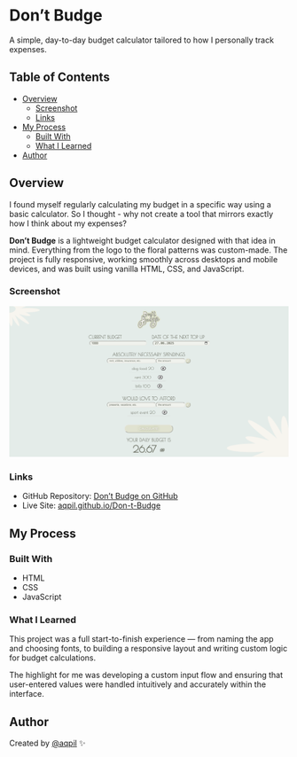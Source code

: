 # Don’t Budge

A simple, day-to-day budget calculator tailored to how I personally track expenses.

## Table of Contents

- [Overview](#overview)
  - [Screenshot](#screenshot)
  - [Links](#links)
- [My Process](#my-process)
  - [Built With](#built-with)
  - [What I Learned](#what-i-learned)
- [Author](#author)

## Overview

I found myself regularly calculating my budget in a specific way using a basic calculator. So I thought - why not create a tool that mirrors exactly how I think about my expenses?

**Don’t Budge** is a lightweight budget calculator designed with that idea in mind. Everything from the logo to the floral patterns was custom-made. The project is fully responsive, working smoothly across desktops and mobile devices, and was built using vanilla HTML, CSS, and JavaScript.

### Screenshot

![Screenshot of Don’t Budge](./images/db-screenshot-filled-desk.png)

### Links

- GitHub Repository: [Don’t Budge on GitHub](https://github.com/aqpil/Don-t-Budge)
- Live Site: [aqpil.github.io/Don-t-Budge](https://aqpil.github.io/Don-t-Budge/)

## My Process

### Built With

- HTML
- CSS
- JavaScript

### What I Learned

This project was a full start-to-finish experience — from naming the app and choosing fonts, to building a responsive layout and writing custom logic for budget calculations.

The highlight for me was developing a custom input flow and ensuring that user-entered values were handled intuitively and accurately within the interface.

## Author

Created by [@aqpil](https://github.com/aqpil) ✨
